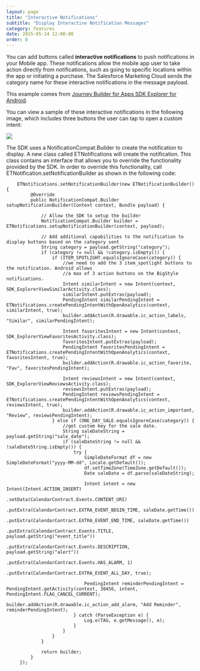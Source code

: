 ```yaml
---
layout: page
title: "Interactive Notifications"
subtitle: "Display Interactive Notification Messages"
category: features
date: 2015-05-14 12:00:00
order: 8
---
```

You can add buttons called **interactive notifications** to push notifications in your Mobile app. These notifications allow the mobile app user to take action directly from notifications, such as going to specific locations within the app or initiating a purchase. The Salesforce Marketing Cloud sends the category name for these interactive notifications in the message payload. 

This example comes from <a href="https://github.com/ExactTarget/JB4A-SDK-Android/tree/master/JB4A-SDK-Explorer" target="_blank">Journey Builder for Apps SDK Explorer for Android</a>.

You can view a sample of these interactive notifications in the following image, which includes three buttons the user can tap to open a custom intent:<br/>

<img class="img-responsive" src="{{ site.baseurl }}/assets/AndroidInteractiveNotification.png" />

The SDK uses a NotificationCompat.Builder to create the notification to display. A new class called ETNotifications will create the notification.  This class contains an interface that allows you to override the functionality provided by the SDK.  In order to override this functionality, call ETNotification.setNotificationBuilder as shown in the following code:

~~~
    ETNotifications.setNotificationBuilder(new ETNotificationBuilder() {
         @Override
         public NotificationCompat.Builder setupNotificationBuilder(Context context, Bundle payload) {

             // Allow the SDK to setup the builder
             NotificationCompat.Builder builder = ETNotifications.setupNotificationBuilder(context, payload);

             // Add additional capabilities to the notification to display buttons based on the category sent
             String category = payload.getString("category");
             if (category != null && !category.isEmpty()) {
                 if (ITEM_SPOTLIGHT.equalsIgnoreCase(category)) {
                     //we need to add the 3 item_spotlight buttons to the notification. Android allows
                     //a max of 3 action buttons on the BigStyle notifications.
                     Intent similarIntent = new Intent(context, SDK_ExplorerViewSimilarActivity.class);
                     similarIntent.putExtras(payload);
                     PendingIntent similarPendingIntent = ETNotifications.createPendingIntentWithOpenAnalytics(context, similarIntent, true);
                     builder.addAction(R.drawable.ic_action_labels, "Similar", similarPendingIntent);

                     Intent favoritesIntent = new Intent(context, SDK_ExplorerViewFavoritesActivity.class);
                     favoritesIntent.putExtras(payload);
                     PendingIntent favoritesPendingIntent = ETNotifications.createPendingIntentWithOpenAnalytics(context, favoritesIntent, true);
                     builder.addAction(R.drawable.ic_action_favorite, "Fav", favoritesPendingIntent);

                     Intent reviewsIntent = new Intent(context, SDK_ExplorerViewReviewsActivity.class);
                     reviewsIntent.putExtras(payload);
                     PendingIntent reviewsPendingIntent = ETNotifications.createPendingIntentWithOpenAnalytics(context, reviewsIntent, true);
                     builder.addAction(R.drawable.ic_action_important, "Review", reviewsPendingIntent);
                 } else if (ONE_DAY_SALE.equalsIgnoreCase(category)) {
                     //get custom key for the sale date.
                     String saleDateString = payload.getString("sale_date");
                     if (saleDateString != null && !saleDateString.isEmpty()) {
                         try {
                             SimpleDateFormat df = new SimpleDateFormat("yyyy-MM-dd", Locale.getDefault());
                             df.setTimeZone(TimeZone.getDefault());
                             Date saleDate = df.parse(saleDateString);

                             Intent intent = new Intent(Intent.ACTION_INSERT)
                                     .setData(CalendarContract.Events.CONTENT_URI)
                                     .putExtra(CalendarContract.EXTRA_EVENT_BEGIN_TIME, saleDate.getTime())
                                     .putExtra(CalendarContract.EXTRA_EVENT_END_TIME, saleDate.getTime())
                                     .putExtra(CalendarContract.Events.TITLE, payload.getString("event_title"))
                                     .putExtra(CalendarContract.Events.DESCRIPTION, payload.getString("alert"))
                                     .putExtra(CalendarContract.Events.HAS_ALARM, 1)
                                     .putExtra(CalendarContract.EXTRA_EVENT_ALL_DAY, true);

                             PendingIntent reminderPendingIntent = PendingIntent.getActivity(context, 38456, intent, PendingIntent.FLAG_CANCEL_CURRENT);
                             builder.addAction(R.drawable.ic_action_add_alarm, "Add Reminder", reminderPendingIntent);
                         } catch (ParseException e) {
                             Log.e(TAG, e.getMessage(), e);
                         }
                     }
                 }
             }

             return builder;
         }
     });
~~~
